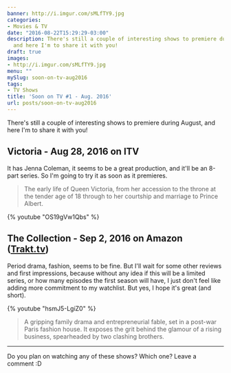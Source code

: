 ```yaml
---
banner: http://i.imgur.com/sMLfTY9.jpg
categories:
- Movies & TV
date: "2016-08-22T15:29:29-03:00"
description: There's still a couple of interesting shows to premiere during August,
  and here I'm to share it with you!
draft: true
images:
- http://i.imgur.com/sMLfTY9.jpg
menu: ""
mySlug: soon-on-tv-aug2016
tags:
- TV Shows
title: 'Soon on TV #1 - Aug. 2016'
url: posts/soon-on-tv-aug2016
---
```


There's still a couple of interesting shows to premiere during August, and here I'm to share it with you! 

<!--more-->

## Victoria - Aug 28, 2016 on ITV

It has Jenna Coleman, it seems to be a great production, and it'll be an 8-part series. 
So I'm going to try it as soon as it premieres.

> The early life of Queen Victoria, from her accession to the throne at the tender age of 18 
through to her courtship and marriage to Prince Albert.

{% youtube "OS19gVw1Qbs" %}

## The Collection - Sep 2, 2016 on Amazon ([Trakt.tv](https://trakt.tv/shows/the-collection))

Period drama, fashion, seems to be fine. But I'll wait for some other reviews and first impressions, 
because without any idea if this will be a limited series, or how many episodes the first season will have, 
I just don't feel like adding more commitment to my watchlist. But yes, I hope it's great (and short).

{% youtube "hsmJ5-LgiZ0" %}

> A gripping family drama and entrepreneurial fable, set in a post-war Paris fashion house. 
It exposes the grit behind the glamour of a rising business, spearheaded by two clashing brothers.

***

Do you plan on watching any of these shows? Which one? Leave a comment :D

